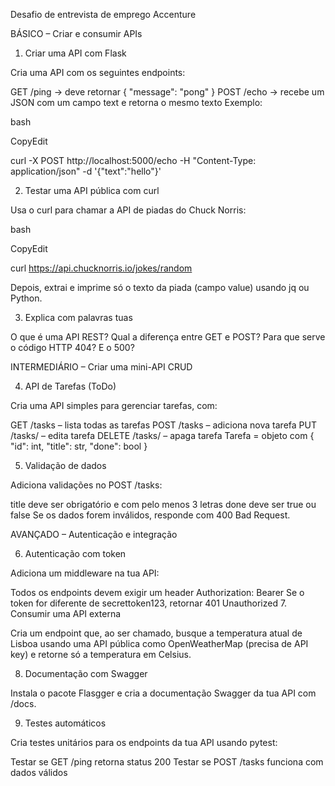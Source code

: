 Desafio de entrevista de emprego Accenture

BÁSICO – Criar e consumir APIs

1. Criar uma API com Flask

Cria uma API com os seguintes endpoints:

GET /ping → deve retornar { "message": "pong" }
POST /echo → recebe um JSON com um campo text e retorna o mesmo texto
Exemplo:

bash

CopyEdit

curl -X POST http://localhost:5000/echo -H "Content-Type: application/json" -d '{"text":"hello"}'

2. Testar uma API pública com curl

Usa o curl para chamar a API de piadas do Chuck Norris:

bash

CopyEdit

curl https://api.chucknorris.io/jokes/random

Depois, extrai e imprime só o texto da piada (campo value) usando jq ou Python.

3. Explica com palavras tuas

O que é uma API REST?
Qual a diferença entre GET e POST?
Para que serve o código HTTP 404? E o 500?

INTERMEDIÁRIO – Criar uma mini-API CRUD

4. API de Tarefas (ToDo)

Cria uma API simples para gerenciar tarefas, com:

GET /tasks – lista todas as tarefas
POST /tasks – adiciona nova tarefa
PUT /tasks/<id> – edita tarefa
DELETE /tasks/<id> – apaga tarefa
Tarefa = objeto com { "id": int, "title": str, "done": bool }

5. Validação de dados

Adiciona validações no POST /tasks:

title deve ser obrigatório e com pelo menos 3 letras
done deve ser true ou false
Se os dados forem inválidos, responde com 400 Bad Request.

AVANÇADO – Autenticação e integração

6. Autenticação com token

Adiciona um middleware na tua API:

Todos os endpoints devem exigir um header Authorization: Bearer <token>
Se o token for diferente de secrettoken123, retornar 401 Unauthorized
7. Consumir uma API externa

Cria um endpoint que, ao ser chamado, busque a temperatura atual de Lisboa usando uma API pública como OpenWeatherMap (precisa de API key) e retorne só a temperatura em Celsius.

8. Documentação com Swagger

Instala o pacote Flasgger e cria a documentação Swagger da tua API com /docs.

9. Testes automáticos

Cria testes unitários para os endpoints da tua API usando pytest:

Testar se GET /ping retorna status 200
Testar se POST /tasks funciona com dados válidos
